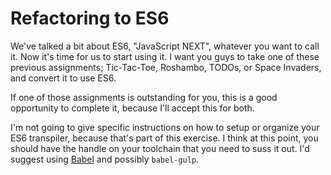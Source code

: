 # Refactoring to ES6

We've talked a bit about ES6, "JavaScript NEXT", whatever you want to call it. Now it's time for us to start using it. I want you guys to take one of these previous assignments; Tic-Tac-Toe, Roshambo, TODOs, or Space Invaders, and convert it to use ES6.

If one of those assignments is outstanding for you, this is a good opportunity to complete it, because I'll accept this for both.

I'm not going to give specific instructions on how to setup or organize your ES6 transpiler, because that's part of this exercise. I think at this point, you should have the handle on your toolchain that you need to suss it out.  I'd suggest using [Babel](https://babeljs.io) and possibly `babel-gulp`.
